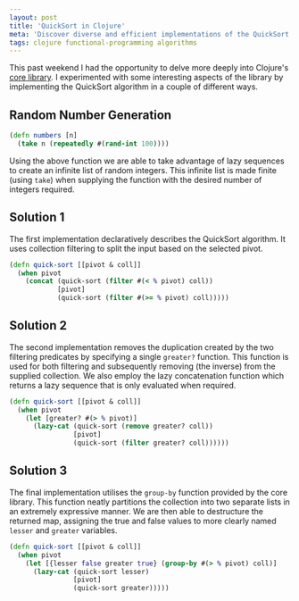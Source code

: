 ```yaml
---
layout: post
title: 'QuickSort in Clojure'
meta: 'Discover diverse and efficient implementations of the QuickSort algorithm in Clojure using lazy sequences and functional programming techniques.'
tags: clojure functional-programming algorithms
---
```


This past weekend I had the opportunity to delve more deeply into Clojure's [core library](https://clojuredocs.org/clojure.core).
I experimented with some interesting aspects of the library by implementing the QuickSort algorithm in a couple of different ways.

<!--more-->

## Random Number Generation

```clojure
(defn numbers [n]
  (take n (repeatedly #(rand-int 100))))
```

Using the above function we are able to take advantage of lazy sequences to create an infinite list of random integers.
This infinite list is made finite (using `take`) when supplying the function with the desired number of integers required.

## Solution 1

The first implementation declaratively describes the QuickSort algorithm.
It uses collection filtering to split the input based on the selected pivot.

```clojure
(defn quick-sort [[pivot & coll]]
  (when pivot
    (concat (quick-sort (filter #(< % pivot) coll))
            [pivot]
            (quick-sort (filter #(>= % pivot) coll)))))
```

## Solution 2

The second implementation removes the duplication created by the two filtering predicates by specifying a single `greater?` function.
This function is used for both filtering and subsequently removing (the inverse) from the supplied collection.
We also employ the lazy concatenation function which returns a lazy sequence that is only evaluated when required.

```clojure
(defn quick-sort [[pivot & coll]]
  (when pivot
    (let [greater? #(> % pivot)]
      (lazy-cat (quick-sort (remove greater? coll))
                [pivot]
                (quick-sort (filter greater? coll))))))
```

## Solution 3

The final implementation utilises the `group-by` function provided by the core library.
This function neatly partitions the collection into two separate lists in an extremely expressive manner.
We are then able to destructure the returned map, assigning the true and false values to more clearly named `lesser` and `greater` variables.

```clojure
(defn quick-sort [[pivot & coll]]
  (when pivot
    (let [{lesser false greater true} (group-by #(> % pivot) coll)]
      (lazy-cat (quick-sort lesser)
                [pivot]
                (quick-sort greater)))))
```
